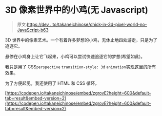 # 3D 像素世界中的小鸡(无 Javascript)

> 原文:[https://dev . to/takaneichinose/chick-in-3d-pixel-world-no-JavaScript-b63](https://dev.to/takaneichinose/chick-in-3d-pixel-world-no-javascript-b63)

3D 世界中的像素艺术。一个有着许多梦想的小鸡，无休止地四处游走，只是为了追逐它。

悬停在小鸡身上让它飞起来，小鸡可以尝试快速追逐它的梦想(希望如此)。

我只是用了 CSS`perspective` `transition-style: 3d` `animation`实现这里的所有效果。

为了方便起见，我还使用了 HTML 和 CSS 循环。

[https://codepen.io/takaneichinose/embed/zgrovE?height=600&default-tab=result&embed-version=2](https://codepen.io/takaneichinose/embed/zgrovE?height=600&default-tab=result&embed-version=2)